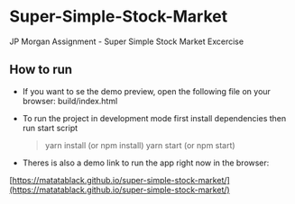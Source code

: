 
# Super-Simple-Stock-Market
JP Morgan Assignment - Super Simple Stock Market Excercise

## How to run

- If you want to se the demo preview, open the following file on your browser: build/index.html

- To run the project in development mode first install dependencies then run start script
	> yarn install  (or npm install)
	yarn start (or npm start)

- Theres is also a demo link to run the app right now in the browser:

[https://matatablack.github.io/super-simple-stock-market/](https://matatablack.github.io/super-simple-stock-market/)
